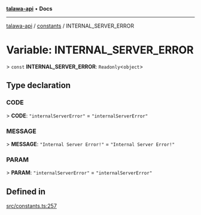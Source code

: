 [**talawa-api**](../../README.md) • **Docs**

***

[talawa-api](../../modules.md) / [constants](../README.md) / INTERNAL\_SERVER\_ERROR

# Variable: INTERNAL\_SERVER\_ERROR

\> `const` **INTERNAL\_SERVER\_ERROR**: `Readonly`\<`object`\>

## Type declaration

### CODE

\> **CODE**: `"internalServerError"` = `"internalServerError"`

### MESSAGE

\> **MESSAGE**: `"Internal Server Error!"` = `"Internal Server Error!"`

### PARAM

\> **PARAM**: `"internalServerError"` = `"internalServerError"`

## Defined in

[src/constants.ts:257](https://github.com/PalisadoesFoundation/talawa-api/blob/5e38dbf44e47f2fc703410fad29ab5c8f7f26c77/src/constants.ts#L257)
